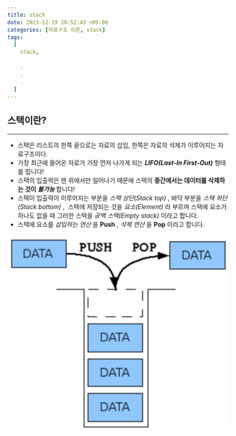 ```yaml
---
title: stack
date: 2023-12-19 20:52:43 +09:00
categories: [자료구조 이론, stack]
tags:
  [
    stack,
    
    .
    .
    .
  ]
---
```






## 스택이란?
___
<ul style="list-style-type: disc;" data-ke-list-type="disc">
<li>스택은 리스트의 한쪽 끝으로는 자료의 삽입, 한쪽은 자료의 삭제가 이루어지는 자료구조이다.</li>
<li>가장 최근에 들어온 자료가 가장 먼저 나가게 되는 <i><b>LIFO(Last-In First-Out)</b></i> 형태를 띱니다!</li>
<li>스택의 입출력은 맨 위에서만 일어나기 때문에 스택의 <b>중간에서는 데이터를 삭제하는 것이 <i>불가능</i> </b>합니다!</li>
<li>스택이 입출력이 이루어지는 부분을 <i>스택 상단(Stack top)</i> , 바닥 부분을 <i>스택 하단(Stack bottom)</i> ,&nbsp; 스택에 저장되는 것을 <i>요소(Element)</i> 라 부르며 스택에 요소가 하나도 없을 때 그러한 스택을 <i>공백 스택(Empty stack)</i> 이라고 합니다.</li>
<li>스택에 요소를 <i>삽입하는 연산 </i>을 <b>Push</b> , <i>삭제 연산 </i>을 <b>Pop</b> 이라고 합니다.</li>
</ul>


<img src="/assets/img/favicons/stack1.png"></p>


